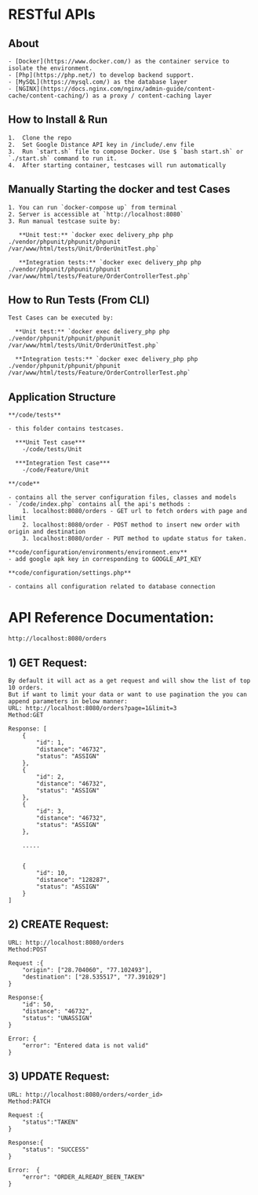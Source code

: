 # RESTful APIs

## About
    - [Docker](https://www.docker.com/) as the container service to isolate the environment.
    - [Php](https://php.net/) to develop backend support.
    - [MySQL](https://mysql.com/) as the database layer
    - [NGINX](https://docs.nginx.com/nginx/admin-guide/content-cache/content-caching/) as a proxy / content-caching layer

## How to Install & Run
    1.  Clone the repo
    2.  Set Google Distance API key in /include/.env file
    3.  Run `start.sh` file to compose Docker. Use $ `bash start.sh` or `./start.sh` command to run it. 
    4.  After starting container, testcases will run automatically

## Manually Starting the docker and test Cases
    1. You can run `docker-compose up` from terminal
    2. Server is accessible at `http://localhost:8080`
    3. Run manual testcase suite by:

       **Unit test:** `docker exec delivery_php php ./vendor/phpunit/phpunit/phpunit /var/www/html/tests/Unit/OrderUnitTest.php`

       **Integration tests:** `docker exec delivery_php php ./vendor/phpunit/phpunit/phpunit /var/www/html/tests/Feature/OrderControllerTest.php`

## How to Run Tests (From CLI)
    Test Cases can be executed by: 

      **Unit test:** `docker exec delivery_php php ./vendor/phpunit/phpunit/phpunit /var/www/html/tests/Unit/OrderUnitTest.php`

      **Integration tests:** `docker exec delivery_php php ./vendor/phpunit/phpunit/phpunit /var/www/html/tests/Feature/OrderControllerTest.php`

## Application Structure

    **/code/tests**

    - this folder contains testcases.

      ***Unit Test case***
        -/code/tests/Unit

      ***Integration Test case***
        -/code/Feature/Unit

    **/code**

    - contains all the server configuration files, classes and models
    - `/code/index.php` contains all the api's methods :
        1. localhost:8080/orders - GET url to fetch orders with page and limit
        2. localhost:8080/order - POST method to insert new order with origin and destination
        3. localhost:8080/order - PUT method to update status for taken.

    **code/configuration/environments/environment.env**
    - add google apk key in corresponding to GOOGLE_API_KEY

    **code/configuration/settings.php**

    - contains all configuration related to database connection

# API Reference Documentation: 
    http://localhost:8080/orders

## 1) GET Request:
    By default it will act as a get request and will show the list of top 10 orders.
    But if want to limit your data or want to use pagination the you can append parameters in below manner:
    URL: http://localhost:8080/orders?page=1&limit=3
    Method:GET

    Response: [
        {
            "id": 1,
            "distance": "46732",
            "status": "ASSIGN"
        },
        {
            "id": 2,
            "distance": "46732",
            "status": "ASSIGN"
        },
        {
            "id": 3,
            "distance": "46732",
            "status": "ASSIGN"
        },

        .....


        {
            "id": 10,
            "distance": "128287",
            "status": "ASSIGN"
        }
    ]

## 2) CREATE Request:
    URL: http://localhost:8080/orders
    Method:POST

    Request :{
        "origin": ["28.704060", "77.102493"],
        "destination": ["28.535517", "77.391029"]
    }

    Response:{
        "id": 50,
        "distance": "46732",
        "status": "UNASSIGN"
    }

    Error: {
        "error": "Entered data is not valid"
    }


## 3) UPDATE Request:
    URL: http://localhost:8080/orders/<order_id>
    Method:PATCH

    Request :{
        "status":"TAKEN"
    }

    Response:{
        "status": "SUCCESS"
    }

    Error:  {
        "error": "ORDER_ALREADY_BEEN_TAKEN"
    }

